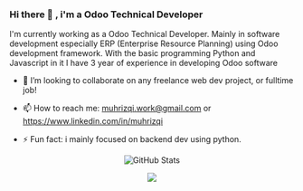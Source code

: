 ### Hi there 👋 , i'm a Odoo Technical Developer


<!-- Here are some ideas to get you started: -->
I'm currently working as a Odoo Technical Developer. Mainly in software development especially ERP (Enterprise Resource Planning) using Odoo development framework. With the basic programming Python and Javascript in it I have 3 year of experience in developing Odoo software

<!-- - 🔭 I’m currently working on ...
- 🌱 I’m currently learning ... -->
- 👯 I’m looking to collaborate on any freelance web dev project, or fulltime job!
<!-- - 🤔 I’m looking for help with ...
- 💬 Ask me about ... -->
- 📫 How to reach me: muhrizqi.work@gmail.com or https://www.linkedin.com/in/muhrizqi
<!-- - 😄 Pronouns: ... -->
- ⚡ Fun fact: i mainly focused on backend dev using  python.

<div align="center">
  
  ![GitHub Stats](https://github-readme-stats.vercel.app/api?username=muhrizky&theme=synthwave)
  
  
  ![](https://github-readme-stats.vercel.app/api/top-langs/?username=muhrizky&theme=buefy&layout=compact&langs_count=10)
  
</div>

</br>
<div align="center">
  
  

  
</div>
